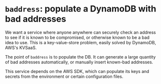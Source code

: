 # `baddress`: populate a DynamoDB with bad addresses

We want a service where anyone anywhere can securely check an address to see if it is known to be compromised, or otherwise known to be a bad idea to use. This is a key-value-store problem, easily solved by DynamoDB, AWS's KVSaaS.

The point of `baddress` is to populate the DB. It can generate a large quantity of bad addresses automatically, or manually insert known-bad addresses.

This service depends on the AWS SDK, which can populate its keys and secrets from the environment or certain configuration files.
